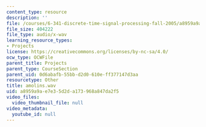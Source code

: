```yaml
---
content_type: resource
description: ''
file: /courses/6-341-discrete-time-signal-processing-fall-2005/a8959a9ae7e35d2da173968a847da2f5_amolins.wav
file_size: 404222
file_type: audio/x-wav
learning_resource_types:
- Projects
license: https://creativecommons.org/licenses/by-nc-sa/4.0/
ocw_type: OCWFile
parent_title: Projects
parent_type: CourseSection
parent_uid: 0d6abafb-55bb-d2d0-610e-ff377147d3aa
resourcetype: Other
title: amolins.wav
uid: a8959a9a-e7e3-5d2d-a173-968a847da2f5
video_files:
  video_thumbnail_file: null
video_metadata:
  youtube_id: null
---
```

